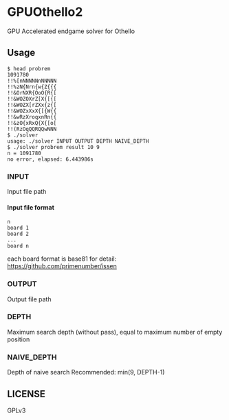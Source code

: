 GPUOthello2
====

GPU Accelerated endgame solver for Othello

## Usage

```
$ head probrem
1091780
!!%[nNNNNNnNNNNN
!!%zN{Nrn{w{Z{{{
!!&OrNXR{OoO{R{[
!!&WOZOXrZ[X{[{[
!!&WOZX[rZXx{z{[
!!&WOZxXxX{[{W{{
!!&wRzXroqxnRn{{
!!&zO{xRxQ{X{[o[
!!(RzOqQQRQQwNNN
$ ./solver
usage: ./solver INPUT OUTPUT DEPTH NAIVE_DEPTH
$ ./solver probrem result 10 9
n = 1091780
no error, elapsed: 6.443986s
```

### INPUT

Input file path

#### Input file format

```
n
board 1
board 2
...
board n
```

each board format is base81
for detail: https://github.com/primenumber/issen

### OUTPUT

Output file path

### DEPTH

Maximum search depth (without pass), equal to maximum number of empty position

### NAIVE\_DEPTH

Depth of naive search
Recommended: min(9, DEPTH-1)

## LICENSE

GPLv3
